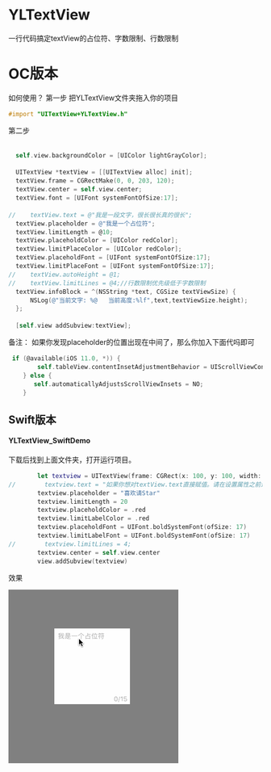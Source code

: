 # YLTextView
一行代码搞定textView的占位符、字数限制、行数限制
# OC版本
如何使用？
第一步
  把YLTextView文件夹拖入你的项目
```Objective-C
#import "UITextView+YLTextView.h"
```
 第二步
  ```Objective-C
  
    self.view.backgroundColor = [UIColor lightGrayColor];
    
    UITextView *textView = [[UITextView alloc] init];
    textView.frame = CGRectMake(0, 0, 203, 120);
    textView.center = self.view.center;
    textView.font = [UIFont systemFontOfSize:17];
    
//    textView.text = @"我是一段文字，很长很长真的很长";
    textView.placeholder = @"我是一个占位符";
    textView.limitLength = @10;
    textView.placeholdColor = [UIColor redColor];
    textView.limitPlaceColor = [UIColor redColor];
    textView.placeholdFont = [UIFont systemFontOfSize:17];
    textView.limitPlaceFont = [UIFont systemFontOfSize:17];
//    textView.autoHeight = @1;
//    textView.limitLines = @4;//行数限制优先级低于字数限制
    textView.infoBlock = ^(NSString *text, CGSize textViewSize) {
        NSLog(@"当前文字: %@   当前高度:%lf",text,textViewSize.height);
    };
    
    [self.view addSubview:textView];

  ```
备注：
如果你发现placeholder的位置出现在中间了，那么你加入下面代吗即可
```Objective-C
 if (@available(iOS 11.0, *)) {
        self.tableView.contentInsetAdjustmentBehavior = UIScrollViewContentInsetAdjustmentNever;
    } else {
       self.automaticallyAdjustsScrollViewInsets = NO;
    }
```

## Swift版本
#### YLTextView_SwiftDemo 
下载后找到上面文件夹，打开运行项目。
```Swift
        let textview = UITextView(frame: CGRect(x: 100, y: 100, width: 200, height: 150))
//        textview.text = "如果你想对textView.text直接赋值。请在设置属性之前进行，否则影响计算"
        textview.placeholder = "喜欢请Star"
        textview.limitLength = 20
        textview.placeholdColor = .red
        textview.limitLabelColor = .red
        textview.placeholdFont = UIFont.boldSystemFont(ofSize: 17)
        textview.limitLabelFont = UIFont.boldSystemFont(ofSize: 17)
//        textview.limitLines = 4;
        textview.center = self.view.center
        view.addSubview(textview)

```

效果

![image](https://raw.githubusercontent.com/Rain-dew/YLTextView/master/YLTextViewDemo/YLTextViewDemo/display.gif)
